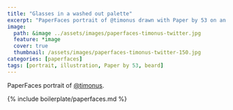 ```yaml
---
title: "Glasses in a washed out palette"
excerpt: "PaperFaces portrait of @timonus drawn with Paper by 53 on an iPad."
image: 
  path: &image ../assets/images/paperfaces-timonus-twitter.jpg 
  feature: *image
  cover: true
  thumbnail: /assets/images/paperfaces-timonus-twitter-150.jpg
categories: [paperfaces]
tags: [portrait, illustration, Paper by 53, beard]
---
```


PaperFaces portrait of [@timonus](https://twitter.com/timonus).

{% include boilerplate/paperfaces.md %}
